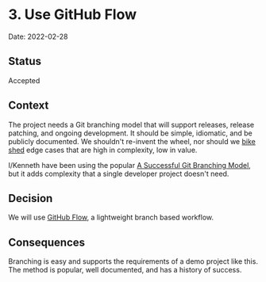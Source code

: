 # 3. Use GitHub Flow

Date: 2022-02-28

## Status

Accepted

## Context

The project needs a Git branching model that will support releases, release patching, and ongoing
development. It should be simple, idiomatic, and be publicly documented. We shouldn't re-invent the wheel, nor should we
[bike shed](https://en.wikipedia.org/wiki/Law_of_triviality) edge cases that are high in complexity, low in value.

I/Kenneth have been using the popular [A Successful Git Branching
Model](https://nvie.com/posts/a-successful-git-branching-model/), but it adds complexity that a single developer project
doesn't need.

## Decision

We will use [GitHub Flow](https://docs.github.com/en/get-started/quickstart/github-flow), a lightweight branch based workflow.

## Consequences

Branching is easy and supports the requirements of a demo project like this. The method is popular, well documented, and
has a history of success.
